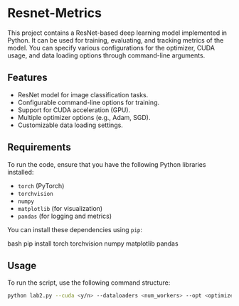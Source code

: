 # Resnet-Metrics

This project contains a ResNet-based deep learning model implemented in Python. It can be used for training, evaluating, and tracking metrics of the model. You can specify various configurations for the optimizer, CUDA usage, and data loading options through command-line arguments.

## Features

- ResNet model for image classification tasks.
- Configurable command-line options for training.
- Support for CUDA acceleration (GPU).
- Multiple optimizer options (e.g., Adam, SGD).
- Customizable data loading settings.

## Requirements

To run the code, ensure that you have the following Python libraries installed:

- `torch` (PyTorch)
- `torchvision`
- `numpy`
- `matplotlib` (for visualization)
- `pandas` (for logging and metrics)

You can install these dependencies using `pip`:

bash
pip install torch torchvision numpy matplotlib pandas

## Usage

To run the script, use the following command structure:

```bash
python lab2.py --cuda <y/n> --dataloaders <num_workers> --opt <optimizer> --datapath <path_to_data> 


